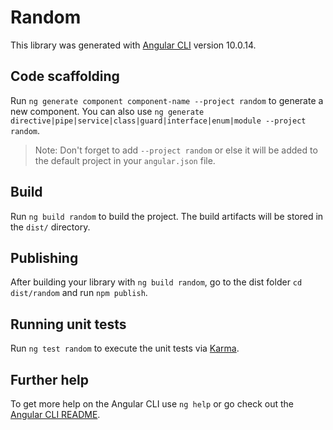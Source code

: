 # Random

This library was generated with [Angular CLI](https://github.com/angular/angular-cli) version 10.0.14.

## Code scaffolding

Run `ng generate component component-name --project random` to generate a new component. You can also use `ng generate directive|pipe|service|class|guard|interface|enum|module --project random`.
> Note: Don't forget to add `--project random` or else it will be added to the default project in your `angular.json` file. 

## Build

Run `ng build random` to build the project. The build artifacts will be stored in the `dist/` directory.

## Publishing

After building your library with `ng build random`, go to the dist folder `cd dist/random` and run `npm publish`.

## Running unit tests

Run `ng test random` to execute the unit tests via [Karma](https://karma-runner.github.io).

## Further help

To get more help on the Angular CLI use `ng help` or go check out the [Angular CLI README](https://github.com/angular/angular-cli/blob/master/README.md).
